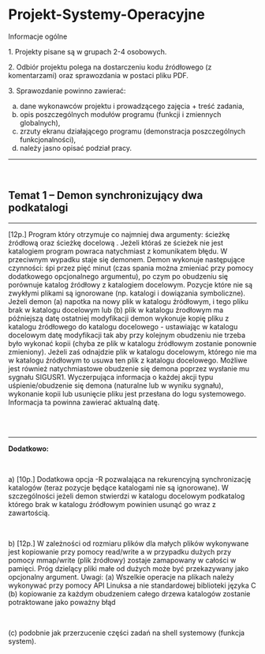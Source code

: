 # Projekt-Systemy-Operacyjne
Informacje ogólne

<p>1. Projekty pisane są w grupach 2-4 osobowych.</p>
<p>2. Odbiór projektu polega na dostarczeniu kodu źródłowego (z komentarzami) oraz
sprawozdania w postaci pliku PDF.</p>
<p>3. Sprawozdanie powinno zawierać:</p>
<ol type="a">
<li>dane wykonawców projektu i prowadzącego zajęcia + treść zadania,</li>
<li>opis poszczególnych modułów programu (funkcji i zmiennych globalnych),</li>
<li>zrzuty ekranu działającego programu (demonstracja poszczególnych funkcjonalności),</li>
<li>należy jasno opisać podział pracy.</li>
</ol>
<hr>
<br>
<h2>Temat 1 – Demon synchronizujący dwa podkatalogi</h2>
<hr>

<p>[12p.] Program który otrzymuje co najmniej dwa argumenty: ścieżkę źródłową
oraz ścieżkę docelową . Jeżeli któraś ze ścieżek nie jest katalogiem program
powraca natychmiast z komunikatem błędu. W przeciwnym wypadku staje się
demonem. Demon wykonuje następujące czynności: śpi przez pięć minut (czas
spania można zmieniać przy pomocy dodatkowego opcjonalnego argumentu), po
czym po obudzeniu się porównuje katalog źródłowy z katalogiem docelowym.
Pozycje które nie są zwykłymi plikami są ignorowane (np. katalogi i dowiązania
symboliczne). Jeżeli demon (a) napotka na nowy plik w katalogu źródłowym, i
tego pliku brak w katalogu docelowym lub (b) plik w katalogu źrodłowym ma
późniejszą datę ostatniej modyfikacji demon wykonuje kopię pliku z katalogu
źródłowego do katalogu docelowego - ustawiając w katalogu docelowym datę
modyfikacji tak aby przy kolejnym obudzeniu nie trzeba było wykonać kopii
(chyba ze plik w katalogu źródłowym zostanie ponownie zmieniony). Jeżeli zaś
odnajdzie plik w katalogu docelowym, którego nie ma w katalogu źródłowym to
usuwa ten plik z katalogu docelowego. Możliwe jest również natychmiastowe
obudzenie się demona poprzez wysłanie mu sygnału SIGUSR1. Wyczerpująca
informacja o każdej akcji typu uśpienie/obudzenie się demona (naturalne lub w
wyniku sygnału), wykonanie kopii lub usunięcie pliku jest przesłana do logu
systemowego. Informacja ta powinna zawierać aktualną datę.</p>
<br><br><hr>
<p><b>Dodatkowo:</b></p>
<br>
<p>a) [10p.] Dodatkowa opcja -R pozwalająca na rekurencyjną synchronizację
katalogów (teraz pozycje będące katalogami nie są ignorowane). W szczególności
jeżeli demon stwierdzi w katalogu docelowym podkatalog którego brak w
katalogu źródłowym powinien usunąć go wraz z zawartością.</p>
<br>
<p>b) [12p.] W zależności od rozmiaru plików dla małych plików wykonywane jest
kopiowanie przy pomocy read/write a w przypadku dużych przy pomocy
mmap/write (plik źródłowy) zostaje zamapowany w całości w pamięci. Próg
dzielący pliki małe od dużych może być przekazywany jako opcjonalny argument.
Uwagi: (a) Wszelkie operacje na plikach należy wykonywać przy pomocy API
Linuksa a nie standardowej biblioteki języka C (b) kopiowanie za każdym
obudzeniem całego drzewa katalogów zostanie potraktowane jako poważny błąd</p>
<br>
<p>(c) podobnie jak przerzucenie części zadań na shell systemowy (funkcja system). </p>




 
<!-- Informacje ogólne

1. Projekty pisane są w grupach 2-4 osobowych.
2. Odbiór projektu polega na dostarczeniu kodu źródłowego (z komentarzami) oraz
sprawozdania w postaci pliku PDF.
3. Sprawozdanie powinno zawierać:
a) dane wykonawców projektu i prowadzącego zajęcia + treść zadania,
b) opis poszczególnych modułów programu (funkcji i zmiennych globalnych),
c) zrzuty ekranu działającego programu (demonstracja poszczególnych
funkcjonalności),
d) należy jasno opisać podział pracy.  -->